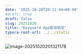 ```yaml
---
date: '2025-10-20T20:11:44+08:00'
#draft: true
draft: false
slug: 20251020
title: 'Keyguard App取消锁定'
typora-root-url: ../../static
---
```


![image-20251020201321178](/wp-content/uploads/2025/image-20251020201321178.png)
